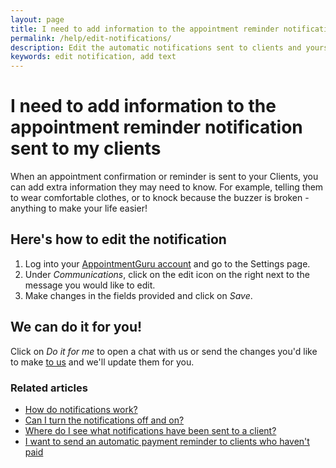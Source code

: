 ```yaml
---
layout: page
title: I need to add information to the appointment reminder notification sent to my clients
permalink: /help/edit-notifications/
description: Edit the automatic notifications sent to clients and yourself
keywords: edit notification, add text
---
```


# I need to add information to the appointment reminder notification sent to my clients

When an appointment confirmation or reminder is sent to your Clients, you can add extra information they may need to know. For example, telling them to wear comfortable clothes, or to knock because the buzzer is broken - anything to make your life easier!

## Here's how to edit the notification

1. Log into your [AppointmentGuru account](https://app.appointmentguru.co/) and go to the Settings page.
2. Under *Communications*, click on the edit icon on the right next to the message you would like to edit.
3. Make changes in the fields provided and click on *Save*.

## We can do it for you!

Click on *Do it for me* to open a chat with us or send the changes you'd like to make [to us](mailto:support@appointmentguru.co) and we'll update them for you.

### Related articles

* [How do notifications work?](/help/how-do-notifications-work)
* [Can I turn the notifications off and on?](/help/turning-notifications-off-and-on)
* [Where do I see what notifications have been sent to a client?](/help/notification-log)
* [I want to send an automatic payment reminder to clients who haven't paid](/help/automatic-payment-reminder)
